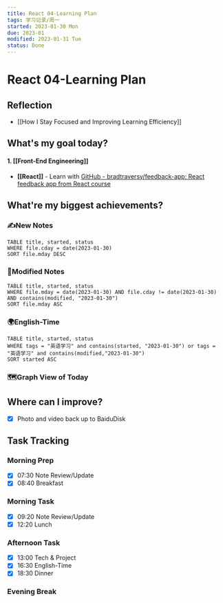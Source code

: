 ```yaml
---
title: React 04-Learning Plan
tags: 学习记录/周一
started: 2023-01-30 Mon
due: 2023-01
modified: 2023-01-31 Tue
status: Done
---
```

# React 04-Learning Plan
## Reflection
- [[How I Stay Focused and Improving Learning Efficiency]]
## What's my goal today?
#### 1. [[Front-End Engineering]]
- **[[React]]** - Learn with [GitHub - bradtraversy/feedback-app: React feedback app from React course](https://github.com/bradtraversy/feedback-app)

## What're my biggest achievements?
### ✍️New Notes

```dataview
TABLE title, started, status
WHERE file.cday = date(2023-01-30)
SORT file.mday DESC
```

### 📝Modified Notes

```dataview
TABLE title, started, status
WHERE file.mday = date(2023-01-30) AND file.cday != date(2023-01-30) AND contains(modified, "2023-01-30")
SORT file.mday ASC
```

### 🌍English-Time

```dataview
TABLE title, started, status
WHERE tags = "英语学习" and contains(started, "2023-01-30") or tags = "英语学习" and contains(modified,"2023-01-30") 
SORT started ASC
```

### 🗺️Graph View of Today

## Where can I improve?
- [x] Photo and video back up to BaiduDisk
## Task Tracking
### Morning Prep
- [x] 07:30 Note Review/Update
- [x] 08:40 Breakfast
### Morning Task
- [x] 09:20 Note Review/Update
- [x] 12:20 Lunch
### Afternoon Task
- [x] 13:00 Tech & Project
- [x] 16:30 English-Time
- [x] 18:30 Dinner
### Evening Break
